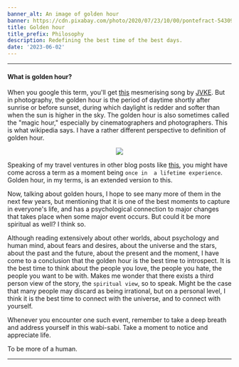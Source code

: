```yaml
---
banner_alt: An image of golden hour
banner: https://cdn.pixabay.com/photo/2020/07/23/10/00/pontefract-5430914_960_720.jpg
title: Golden hour
title_prefix: Philosophy
description: Redefining the best time of the best days.
date: '2023-06-02'
---
```


--- 

#### What is golden hour?

When you google this term, you'll get [this](https://open.spotify.com/track/5odlY52u43F5BjByhxg7wg) mesmerising song by [JVKE](https://open.spotify.com/artist/164Uj4eKjl6zTBKfJLFKKK). But in photography, the golden hour is the period of daytime shortly after sunrise or before sunset, during which daylight is redder and softer than when the sun is higher in the sky. The golden hour is also sometimes called the "magic hour," especially by cinematographers and photographers. This is what wikipedia says. I have a rather different perspective to definition of golden hour.

<center>
    <img src="https://images.unsplash.com/photo-1519370159120-226cb8b70f88" style={{width: "90%"}}></img>
</center>

Speaking of my travel ventures in other blog posts like [this](https://interpreted.vercel.app/blog/mountain-man), you might have come across a term as a moment being `once in  a lifetime experience`. Golden hour, in my terms, is an extended version to this.

Now, talking about golden hours, I hope to see many more of them in the next few years, but mentioning that it is one of the best moments to capture in everyone's life, and has a psychological connection to major changes that takes place when some major event occurs. But could it be more spiritual as well? I think so.

Although reading extensively about other worlds, about psychology and human mind, about fears and desires, about the universe and the stars, about the past and the future, about the present and the moment, I have come to a conclusion that the golden hour is the best time to introspect. It is the best time to think about the people you love, the people you hate, the people you want to be with. Makes me wonder that there exists a third person view of the story, the `spiritual view`, so to speak. Might be the case that many people may discard as being irrational, but on a personal level, I think it is the best time to connect with the universe, and to connect with yourself.

Whenever you encounter one such event, remember to take a deep breath and address yourself in this wabi-sabi. Take a moment to notice and appreciate life.

To be more of a human.

---
